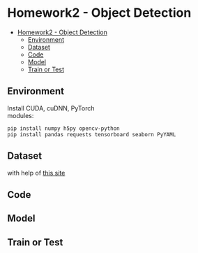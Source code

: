 # Homework2 - Object Detection

- [Homework2 - Object Detection](#homework2---object-detection)
  - [Environment](#environment)
  - [Dataset](#dataset)
  - [Code](#code)
  - [Model](#model)
  - [Train or Test](#train-or-test)

## Environment
Install CUDA, cuDNN, PyTorch  
modules:
```python=
pip install numpy h5py opencv-python
pip install pandas requests tensorboard seaborn PyYAML

```

## Dataset


with help of [this site](https://www.vitaarca.net/post/tech/access_svhn_data_in_python/)
## Code

## Model

## Train or Test

